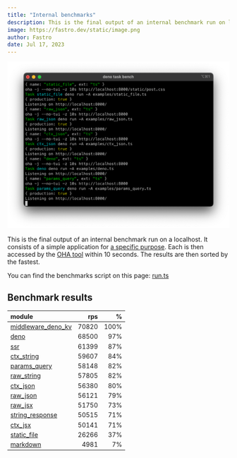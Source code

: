 ```yaml
---
title: "Internal benchmarks"
description: This is the final output of an internal benchmark run on localhost
image: https://fastro.dev/static/image.png
author: Fastro
date: Jul 17, 2023
---
```


![bench](/static/bench.png)

This is the final output of an internal benchmark run on a localhost. It consists of a simple application for [a specific purpose](https://github.com/fastrodev/fastro/blob/main/deno.json). Each is then accessed by the [OHA tool](https://github.com/hatoo/oha) within 10 seconds. The results are then sorted by the fastest.

You can find the benchmarks script on this page: [run.ts](https://github.com/fastrodev/fastro/blob/main/bench/run.ts)

## Benchmark results


| module                                                                                             |   rps |    % |
| :------------------------------------------------------------------------------------------------- | ----: | ---: |
| [middleware_deno_kv](https://github.com/fastrodev/fastro/blob/main/examples/middleware_deno_kv.ts) | 70820 | 100% |
| [deno](https://github.com/fastrodev/fastro/blob/main/examples/deno.ts)                             | 68500 |  97% |
| [ssr](https://github.com/fastrodev/fastro/blob/main/examples/ssr.ts)                               | 61399 |  87% |
| [ctx_string](https://github.com/fastrodev/fastro/blob/main/examples/ctx_string.ts)                 | 59607 |  84% |
| [params_query](https://github.com/fastrodev/fastro/blob/main/examples/params_query.ts)             | 58148 |  82% |
| [raw_string](https://github.com/fastrodev/fastro/blob/main/examples/raw_string.ts)                 | 57805 |  82% |
| [ctx_json](https://github.com/fastrodev/fastro/blob/main/examples/ctx_json.ts)                     | 56380 |  80% |
| [raw_json](https://github.com/fastrodev/fastro/blob/main/examples/raw_json.ts)                     | 56121 |  79% |
| [raw_jsx](https://github.com/fastrodev/fastro/blob/main/examples/raw_jsx.tsx)                      | 51750 |  73% |
| [string_response](https://github.com/fastrodev/fastro/blob/main/examples/string_response.ts)       | 50515 |  71% |
| [ctx_jsx](https://github.com/fastrodev/fastro/blob/main/examples/ctx_jsx.tsx)                      | 50141 |  71% |
| [static_file](https://github.com/fastrodev/fastro/blob/main/examples/static_file.ts)               | 26266 |  37% |
| [markdown](https://github.com/fastrodev/fastro/blob/main/examples/markdown.ts)                     |  4981 |   7% |